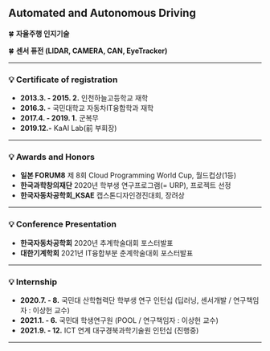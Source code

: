 ## Automated and Autonomous Driving

🍀 **자율주행 인지기술**

🍀 **센서 퓨전 (LIDAR, CAMERA, CAN, EyeTracker)**

---

### 💡 Certificate of registration

- **2013.3.  - 2015. 2.**      인천하늘고등학교 재학
- **2016.3.  -**                   국민대학교 자동차IT융합학과 재학
- **2017.4.  - 2019. 1.**      군복무
- **2019.12.-**                    KaAI Lab(前 부회장)

---

### 💡 Awards and Honors

- **일본 FORUM8**   제 8회 Cloud Programming World Cup, 월드컵상(1등)
- **한국과학창의재단**   2020년 학부생 연구프로그램(= URP), 프로젝트 선정
- **한국자동차공학회_KSAE**   캡스톤디자인경진대회, 장려상

---

### 💡 Conference Presentation

- **한국자동차공학회**  2020년 추계학술대회 포스터발표
- **대한기계학회** 2021년 IT융합부분 춘계학술대회 포스터발표

---

### 💡 Internship

- **2020.7. - 8.**      국민대 산학협력단 학부생 연구 인턴십 (딥러닝, 센서개발 / 연구책임자 : 이상헌 교수)
- **2021.1. - 6.**       국민대 학생연구원 (POOL / 연구책임자 : 이상헌 교수)
- **2021.9. - 12.**     ICT 연계 대구경북과학기술원 인턴십 (진행중)

---
